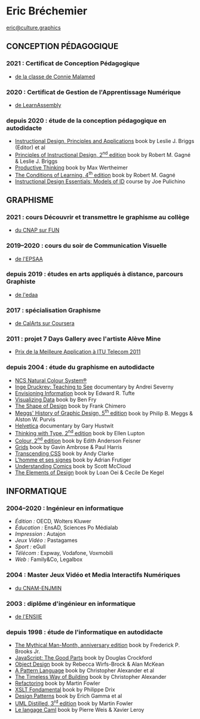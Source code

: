 # Eric Bréchemier

<eric@culture.graphics>

## CONCEPTION PÉDAGOGIQUE

### 2021 : Certificat de Conception Pédagogique
  * [de la classe de Connie Malamed][MASTERINGID]

[MASTERINGID]: https://masteringid.com/

### 2020 : Certificat de Gestion de l'Apprentissage Numérique
  * [de LearnAssembly][TATAMI]

[TATAMI]: https://www.learnassembly.com/learn-assembly-training-programs/digital-learning-the-tatami/

### depuis 2020 : étude de la conception pédagogique en autodidacte

  * [Instructional Design, Principles and Applications][BRIGGS1977] book by Leslie J. Briggs (Editor) et al
  * [Principles of Instructional Design, 2<sup>nd</sup> edition][GAGNE1979] book by Robert M. Gagné & Leslie J. Briggs
  * [Productive Thinking][WERTHEIMER1945] book by Max Wertheimer
  * [The Conditions of Learning, 4<sup>th</sup> edition][GAGNE1985] book by Robert M. Gagné
  * [Instructional Design Essentials: Models of ID][PULICHINO2019] course by Joe Pulichino

[BRIGGS1977]: https://www.abebooks.com/servlet/SearchResults?isbn=0877780986
[GAGNE1979]: https://www.abebooks.com/servlet/SearchResults?isbn=0030408067
[GAGNE1985]: https://www.abebooks.com/servlet/SearchResults?isbn=0030636884
[PULICHINO2019]: https://www.linkedin.com/learning/instructional-design-essentials-models-of-id-2/
[WERTHEIMER1945]: https://www.springer.com/gp/book/9783030360627

## GRAPHISME

### 2021 : cours Découvrir et transmettre le graphisme au collège
  * [du CNAP sur FUN](https://www.fun-mooc.fr/en/cours/le-design-graphique-au-college-decouvrir-pour-transmettre/)

### 2019–2020 : cours du soir de Communication Visuelle
  * [de l'EPSAA](https://www.epsaa.fr/formation/cours-du-soir-pour-adultes)

### depuis 2019 : études en arts appliqués à distance, parcours Graphiste
  * [de l'edaa](https://www.edaa.fr/)

### 2017 : spécialisation Graphisme
  * [de CalArts sur Coursera](https://www.coursera.org/specializations/graphic-design)

### 2011 : projet 7 Days Gallery avec l'artiste Alève Mine
  * [Prix de la Meilleure Application à ITU Telecom 2011](https://www.itu.int/en/ITU-T/challenges/iptv/Pages/201110/default.aspx)

### depuis 2004 : étude du graphisme en autodidacte
  * [NCS Natural Colour System®](https://ncscolour.com/ncs/)
  * [Inge Druckrey: Teaching to See][SEVERNY2012] documentary by Andrei Severny
  * [Envisioning Information][TUFTE1990] book by Edward R. Tufte
  * [Visualizing Data][FRY2007] book by Ben Fry
  * [The Shape of Design][CHIMERO2012] book by Frank Chimero
  * [Meggs' History of Graphic Design, 5<sup>th</sup> edition][MEGGS2011] book by Philip B. Meggs & Alston W. Purvis
  * [Helvetica][HUSTWIT2007] documentary by Gary Hustwit
  * [Thinking with Type, 2<sup>nd</sup> edition][LUPTON2010] book by Ellen Lupton
  * [Colour, 2<sup>nd</sup> edition][FEISNER2006] book by Edith Anderson Feisner
  * [Grids][AMBROSE2012] book by Gavin Ambrose & Paul Harris
  * [Transcending CSS][CLARKE2006] book by Andy Clarke
  * [L'homme et ses signes][FRUTIGER2004] book by Adrian Frutiger
  * [Understanding Comics][McCLOUD1993] book by Scott McCloud
  * [The Elements of Design][OEI2002] book by Loan Oei & Cecile De Kegel

[AMBROSE2012]: https://www.bloomsbury.com/uk/basics-design-07-grids-9782940411924/
[CHIMERO2012]: https://shapeofdesignbook.com/
[CLARKE2006]: https://stuffandnonsense.co.uk/books
[FEISNER2006]: https://www.abebooks.com/servlet/SearchResults?isbn=1856694410
[FRUTIGER2004]: https://www.adverbum.fr/atelier-perrousseaux/adrian-frutiger/l-homme-et-ses-signes_2a391a41789c84f621a285987f5aef59.html
[FRY2007]: https://www.oreilly.com/library/view/visualizing-data/9780596514556/
[HUSTWIT2007]: https://www.hustwit.com/helvetica
[LUPTON2010]: http://thinkingwithtype.com/
[MEGGS2011]: https://www.wiley.com/en-us/Meggs%27+History+of+Graphic+Design%2C+6th+Edition-p-9781119136231
[McCLOUD1993]: https://www.scottmccloud.com/2-print/1-uc/index.html
[OEI2002]: https://thamesandhudson.com/elements-of-design-rediscovering-colours-textures-forms-and-shapes-9780500283394
[SEVERNY2012]: http://teachingtosee.org/film/TeachingToSee.html
[TUFTE1990]: https://www.edwardtufte.com/tufte/books_ei

## INFORMATIQUE

### 2004–2020 : Ingénieur en informatique
  * *Édition :* OECD, Wolters Kluwer
  * *Éducation :* EnsAD, Sciences Po Médialab
  * *Impression :* Autajon
  * *Jeux Vidéo :* Pastagames
  * *Sport :* eGull
  * *Télécom :* Expway, Vodafone, Voxmobili
  * *Web :* Family&Co, Legalbox

### 2004 : Master Jeux Vidéo et Media Interactifs Numériques
  * [du CNAM-ENJMIN](https://enjmin-en.cnam.fr/)

### 2003 : diplôme d'ingénieur en informatique
  * [de l'ENSIIE](https://www.ensiie.fr/)

### depuis 1998 : étude de l'informatique en autodidacte
  * [The Mythical Man-Month, anniversary edition][BROOKS1995] book by Frederick P. Brooks Jr.
  * [JavaScript: The Good Parts][CROCKFORD2008] book by Douglas Crockford
  * [Object Design][WIRFS-BROCK2003] book by Rebecca Wirfs-Brock & Alan McKean
  * [A Pattern Language][ALEXANDER1977] book by Christopher Alexander et al
  * [The Timeless Way of Building][ALEXANDER1979] book by Christopher Alexander
  * [Refactoring][FOWLER2000] book by Martin Fowler
  * [XSLT Fondamental][DRIX2002] book by Philippe Drix
  * [Design Patterns][GAMMA1995] book by Erich Gamma et al
  * [UML Distilled, 3<sup>rd</sup> edition][FOWLER2003] book by Martin Fowler
  * [Le langage Caml][WEIS1993] book by Pierre Weis & Xavier Leroy

[ALEXANDER1979]: http://www.patternlanguage.com/bookstore/timeless-way-of-building.html
[ALEXANDER1977]: http://www.patternlanguage.com/bookstore/pattern-language.html
[BROOKS1995]: https://en.wikipedia.org/wiki/The_Mythical_Man-Month
[CROCKFORD2008]: https://www.oreilly.com/library/view/javascript-the-good/9780596517748/
[DRIX2002]: https://www.eyrolles.com/Informatique/Livre/xslt-fondamental-9782212110821/
[FOWLER2000]: https://martinfowler.com/books/refactoring.html
[FOWLER2003]: https://martinfowler.com/books/uml.html
[GAMMA1995]: https://www.pearson.com/us/higher-education/program/Gamma-Design-Patterns-Elements-of-Reusable-Object-Oriented-Software/PGM14333.html
[WEIS1993]: https://ocaml.org/learn/books.html#Le-langage-Caml
[WIRFS-BROCK2003]: http://www.wirfs-brock.com/DesignBooks.html

